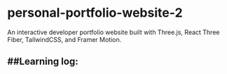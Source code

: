 # personal-portfolio-website-2
An interactive developer portfolio website built with Three.js, React Three Fiber, TailwindCSS, and Framer Motion. 

##Learning log:
- 

